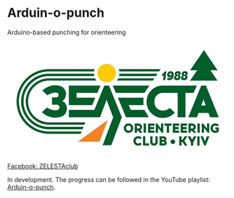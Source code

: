 # Arduin-o-punch

Arduino-based punching for orienteering

<a href="https://www.facebook.com/ZELESTAclub"><img alt="Зелеста" src="doc/zelesta.jpg" width="512"/></a>

[Facebook: ZELESTAclub](https://www.facebook.com/ZELESTAclub)

In development. The progress can be followed in the YouTube playlist:
[Arduin-o-punch](https://www.youtube.com/playlist?list=PLd7V290LAw4xda5NdMdNRS0adNVE-jHjh).

